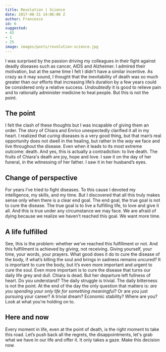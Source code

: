 ```yaml
---
title: Revolution | Science
date: 2017-08-31 14:06:00 Z
author: Francesco
id: 6
suggested:
- 45
- 1
- 25
image: images/posts/revolution-science.jpg
---
```


I was surprised by the passion driving my colleagues in their fight against deadly diseases such as cancer, AIDS and Alzheimer. I admired their motivation, but at the same time I felt I didn’t have a similar incentive. As crazy as it may sound, I thought that the inevitability of death was so much greater than our efforts that increasing life’s duration by a few years could be considered only a relative success. *Undoubtedly* it is good to relieve pain and to rationally administer medicine to heal people. But this is not the point.


## The point

I felt the clash of these thoughts but I was incapable of giving them an order. The story of Chiara and Enrico unexpectedly clarified it all in my heart. I realized that *curing* diseases is a very good thing, but that man’s real opportunity does not dwell in the healing, but rather in the *way* we face and live throughout the disease. Even when it leads to its most extreme outcome: death. And yes, this is actually a contradiction: to live death. The fruits of Chiara's death are joy, hope and love. I saw it on the day of her funeral, in the witnessing of her father. I saw it in her husband’s eyes.


## Change of perspective

For years I’ve tried to fight diseases. To this cause I devoted my intelligence, my skills, and my time. But I discovered that all this truly makes sense only when there is a clear end goal. The end goal, the true goal is not to cure the disease. The true goal is to live a fulfilling life, to love and give it all. And this is true under any circumstance we may face. We are afraid of dying because we realize we haven’t reached this goal. We want more time.


## A life fulfilled

See, this is the problem: whether we’ve reached this fulfillment or not. And this fulfillment is achieved by *giving*, not receiving. Giving yourself, your time, your words, your prayers. What good does it do to cure the disease of the body, if what’s killing the soul and brings in sadness remains uncured? It is important to cure the body, but it’s even more important and urgent to cure the soul. Even more important is to cure the disease that turns our daily life grey and dull. Chiara is dead. But her departure left fullness of heart. Do you understand? The daily struggle is trivial. The daily bitterness is not the point. At the end of the day the only question that matters is: *are you spending your only life for something meaningful?* Or are you just pursuing your career? A trivial dream? Economic stability? Where are you? Look at what you're holding on to.


## Here and now

Every moment in life, even at the point of death, is the right moment to take this road. Let’s push back all the regrets, the disappointments, let's grab what we have in our life and offer it. It only takes a gaze. Make this decision now.
